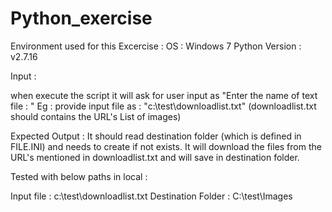 # Python_exercise

Environment used for this Excercise :
OS : Windows 7
Python Version : v2.7.16

Input :

when execute the script it will ask for user input as "Enter the name of text file : "
Eg : provide input file as : "c:\test\downloadlist.txt" (downloadlist.txt should contains the URL's List of images)

Expected Output :
It should read destination folder (which is defined in FILE.INI) and needs to create if not exists. 
It will download the files from the URL's mentioned in downloadlist.txt and will save in destination folder.

Tested with below paths in local :

Input file : c:\test\downloadlist.txt
Destination Folder : C:\test\Images

